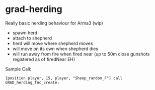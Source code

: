 # grad-herding

Really basic herding behaviour for Arma3 (wip)

* spawn herd
* attach to shepherd
* herd will move where shepherd moves
* will move on its own when shepherd dies
* will run away from fire when fired near (up to 50m close gunshots registered as of firedNear EH)

Sample Call:

`[position player, 15, player, "Sheep_random_F"] call GRAD_herding_fnc_create;`
